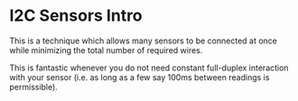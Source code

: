 I2C Sensors Intro
=================


This is a technique which allows many sensors to be connected at once while minimizing the total number of required wires.  

This is fantastic whenever you do not need constant full-duplex interaction with your sensor (i.e. as long as a few say 100ms between readings is permissible).
